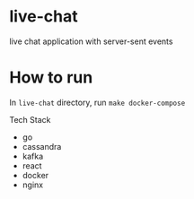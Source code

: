 # live-chat
live chat application with server-sent events

# How to run
In `live-chat` directory, run `make docker-compose`

Tech Stack
* go
* cassandra
* kafka
* react
* docker
* nginx

